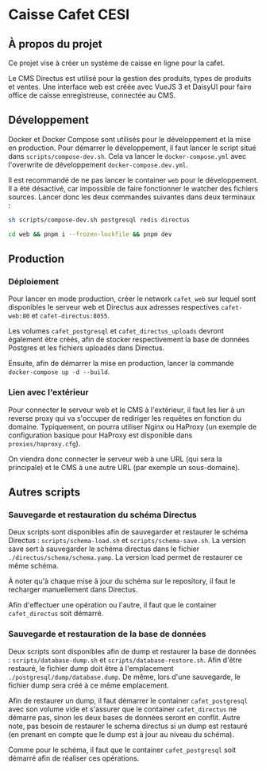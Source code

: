 # Caisse Cafet CESI

## À propos du projet

Ce projet vise à créer un système de caisse en ligne pour la cafet.

Le CMS Directus est utilisé pour la gestion des produits, types de produits et ventes. Une interface web est créée avec
VueJS 3 et DaisyUI pour faire office de caisse enregistreuse, connectée au CMS.

## Développement

Docker et Docker Compose sont utilisés pour le développement et la mise en production. Pour démarrer le développement,
il faut lancer le script situé dans `scripts/compose-dev.sh`. Cela va lancer le `docker-compose.yml` avec l'overwrite de
développement `docker-compose.dev.yml`.

Il est recommandé de ne pas lancer le container `web` pour le développement. Il a été désactivé, car impossible de faire
fonctionner le watcher des fichiers sources. Lancer donc les deux commandes suivantes dans deux terminaux :

```bash
sh scripts/compose-dev.sh postgresql redis directus 
```

```bash
cd web && pnpm i --frozen-lockfile && pnpm dev
```

## Production

### Déploiement

Pour lancer en mode production, créer le network `cafet_web` sur lequel sont disponibles le serveur web et Directus
aux adresses respectives `cafet-web:80` et `cafet-directus:8055`.

Les volumes `cafet_postgresql` et `cafet_directus_uploads` devront également être créés, afin de stocker respectivement
la base de données Postgres et les fichiers uploadés dans Directus.

Ensuite, afin de démarrer la mise en production, lancer la commande `docker-compose up -d --build`.

### Lien avec l'extérieur

Pour connecter le serveur web et le CMS à l'extérieur, il faut les lier à un reverse proxy qui va s'occuper de rediriger
les requêtes en fonction du domaine. Typiquement, on pourra utiliser Nginx ou HaProxy (un exemple de configuration
basique pour HaProxy est disponible dans `proxies/haproxy.cfg`).

On viendra donc connecter le serveur web à une URL (qui sera la principale) et le CMS à une autre URL (par exemple un
sous-domaine).

## Autres scripts

### Sauvegarde et restauration du schéma Directus

Deux scripts sont disponibles afin de sauvegarder et restaurer le schéma Directus : `scripts/schema-load.sh` et
`scripts/schema-save.sh`. La version save sert à sauvegarder le schéma directus dans le fichier
`./directus/schema/schema.yamp`. La version load permet de restaurer ce même schéma.

À noter qu'à chaque mise à jour du schéma sur le repository, il faut le recharger manuellement dans Directus.

Afin d'effectuer une opération ou l'autre, il faut que le container `cafet_directus` soit démarré.

### Sauvegarde et restauration de la base de données

Deux scripts sont disponibles afin de dump et restaurer la base de données : `scripts/database-dump.sh` et
`scripts/database-restore.sh`. Afin d'être restauré, le fichier dump doit être à l'emplacement
`./postgresql/dump/database.dump`. De même, lors d'une sauvegarde, le fichier dump sera créé à ce même emplacement.

Afin de restaurer un dump, il faut démarrer le container `cafet_postgresql` avec son volume vide et s'assurer que le
container `cafet_directus` ne démarre pas, sinon les deux bases de données seront en conflit. Autre note, pas besoin de
restaurer le schema directus si un dump est restauré (en prenant en compte que le dump est à jour au niveau du schéma).

Comme pour le schéma, il faut que le container `cafet_postgresql` soit démarré afin de réaliser ces opérations.
